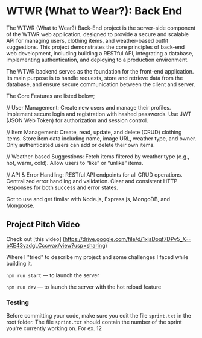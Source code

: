 # WTWR (What to Wear?): Back End

The WTWR (What to Wear?) Back-End project is the server-side component of the WTWR web application, designed to provide a secure and scalable API for managing users, clothing items, and weather-based outfit suggestions. This project demonstrates the core principles of back-end web development, including building a RESTful API, integrating a database, implementing authentication, and deploying to a production environment.

The WTWR backend serves as the foundation for the front-end application. Its main purpose is to handle requests, store and retrieve data from the database, and ensure secure communication between the client and server.

The Core Features are listed below;

// User Management:
Create new users and manage their profiles.
Implement secure login and registration with hashed passwords.
Use JWT (JSON Web Token) for authorization and session control.

// Item Management:
Create, read, update, and delete (CRUD) clothing items.
Store item data including name, image URL, weather type, and owner.
Only authenticated users can add or delete their own items.

// Weather-based Suggestions:
Fetch items filtered by weather type (e.g., hot, warm, cold).
Allow users to “like” or “unlike” items.

// API & Error Handling:
RESTful API endpoints for all CRUD operations.
Centralized error handling and validation.
Clear and consistent HTTP responses for both success and error states.

Got to use and get fimilar with Node.js, Express.js, MongoDB, and Mongoose.

## Project Pitch Video

Check out [this video]
(https://drive.google.com/file/d/1xjsDoqf7DPv5_X--bXE43vzdgLCccwax/view?usp=sharing)

Where I "tried" to describe my project and some challenges I faced while building it.

`npm run start` — to launch the server

`npm run dev` — to launch the server with the hot reload feature

### Testing

Before committing your code, make sure you edit the file `sprint.txt` in the root folder. The file `sprint.txt` should contain the number of the sprint you're currently working on. For ex. 12
